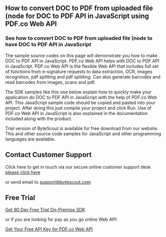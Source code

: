 ## How to convert DOC to PDF from uploaded file (node for DOC to PDF API in JavaScript using PDF.co Web API

### See how to convert DOC to PDF from uploaded file (node to have DOC to PDF API in JavaScript

The sample source codes on this page will demonstrate you how to make DOC to PDF API in JavaScript. PDF.co Web API helps with DOC to PDF API in JavaScript. PDF.co Web API is the flexible Web API that includes full set of functions from e-signature requests to data extraction, OCR, images recognition, pdf splitting and pdf splitting. Can also generate barcodes and read barcodes from images, scans and pdf.

The SDK samples like this one below explain how to quickly make your application do DOC to PDF API in JavaScript with the help of PDF.co Web API. This JavaScript sample code should be copied and pasted into your project. After doing this just compile your project and click Run. Use of PDF.co Web API in JavaScript is also explained in the documentation included along with the product.

Trial version of ByteScout is available for free download from our website. This and other source code samples for JavaScript and other programming languages are available.

## Contact Customer Support

Click here to get in touch via our secure online customer support desk [please click here](https://bytescout.zendesk.com/hc/en-us/requests/new?subject=PDF.co%20Web%20API%20Question)

or send email to [support@bytescout.com](mailto:support@bytescout.com?subject=PDF.co%20Web%20API%20Question) 

## Free Trial

[Get 90 Day Free Trial On-Premise SDK](https://bytescout.com/download/web-installer?utm_source=github-readme)

or if you are looking for pay as you go online Web API:

[Get Your Free API Key for PDF.co Web API](https://pdf.co/documentation/api?utm_source=github-readme)